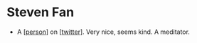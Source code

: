# Steven Fan
- A [[person]] on [[twitter]]. Very nice, seems kind. A meditator.

[//begin]: # "Autogenerated link references for markdown compatibility"
[person]: person.md "Person"
[twitter]: twitter.md "Twitter"
[//end]: # "Autogenerated link references"